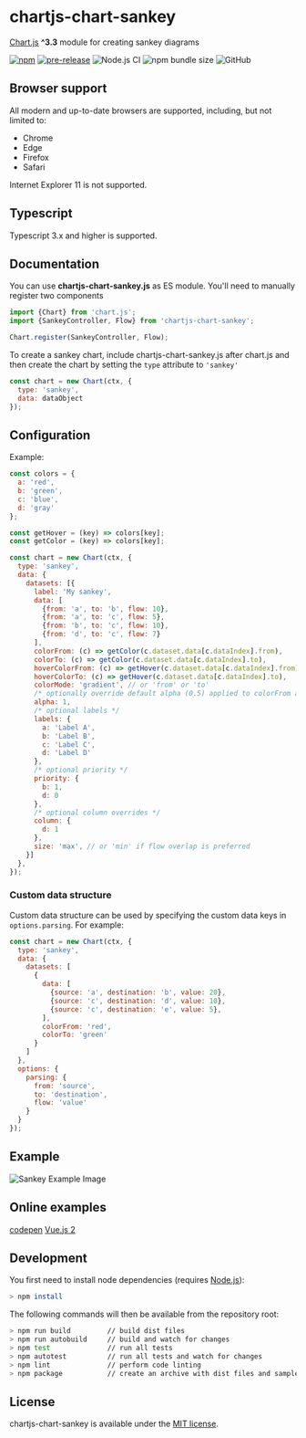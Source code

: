 # chartjs-chart-sankey

[Chart.js](https://www.chartjs.org/) **^3.3** module for creating sankey diagrams

[![npm](https://img.shields.io/npm/v/chartjs-chart-sankey.svg)](https://www.npmjs.com/package/chartjs-chart-sankey)
[![pre-release](https://img.shields.io/github/v/release/kurkle/chartjs-chart-sankey?include_prereleases&style=flat-square)](https://github.com/kurkle/chartjs-chart-sankey/releases/latest)
![Node.js CI](https://github.com/kurkle/chartjs-chart-sankey/workflows/Node.js%20CI/badge.svg)
![npm bundle size](https://img.shields.io/bundlephobia/min/chartjs-chart-sankey.svg)
![GitHub](https://img.shields.io/github/license/kurkle/chartjs-chart-sankey.svg)

## Browser support

All modern and up-to-date browsers are supported, including, but not limited to:

- Chrome
- Edge
- Firefox
- Safari

Internet Explorer 11 is not supported.

## Typescript

Typescript 3.x and higher is supported.

## Documentation

You can use **chartjs-chart-sankey.js** as ES module. You'll need to manually register two components

```js
import {Chart} from 'chart.js';
import {SankeyController, Flow} from 'chartjs-chart-sankey';

Chart.register(SankeyController, Flow);
```

To create a sankey chart, include chartjs-chart-sankey.js after chart.js and then create the chart by setting the `type`
attribute to `'sankey'`

```js
const chart = new Chart(ctx, {
  type: 'sankey',
  data: dataObject
});
```

## Configuration

Example:

```js
const colors = {
  a: 'red',
  b: 'green',
  c: 'blue',
  d: 'gray'
};

const getHover = (key) => colors[key];
const getColor = (key) => colors[key];

const chart = new Chart(ctx, {
  type: 'sankey',
  data: {
    datasets: [{
      label: 'My sankey',
      data: [
        {from: 'a', to: 'b', flow: 10},
        {from: 'a', to: 'c', flow: 5},
        {from: 'b', to: 'c', flow: 10},
        {from: 'd', to: 'c', flow: 7}
      ],
      colorFrom: (c) => getColor(c.dataset.data[c.dataIndex].from),
      colorTo: (c) => getColor(c.dataset.data[c.dataIndex].to),
      hoverColorFrom: (c) => getHover(c.dataset.data[c.dataIndex].from),
      hoverColorTo: (c) => getHover(c.dataset.data[c.dataIndex].to),
      colorMode: 'gradient', // or 'from' or 'to'
      /* optionally override default alpha (0.5) applied to colorFrom and colorTo */
      alpha: 1,
      /* optional labels */
      labels: {
        a: 'Label A',
        b: 'Label B',
        c: 'Label C',
        d: 'Label D'
      },
      /* optional priority */
      priority: {
        b: 1,
        d: 0
      },
      /* optional column overrides */
      column: {
        d: 1
      },
      size: 'max', // or 'min' if flow overlap is preferred
    }]
  },
});
```

### Custom data structure

Custom data structure can be used by specifying the custom data keys in `options.parsing`.
For example:

```js
const chart = new Chart(ctx, {
  type: 'sankey',
  data: {
    datasets: [
      {
        data: [
          {source: 'a', destination: 'b', value: 20},
          {source: 'c', destination: 'd', value: 10},
          {source: 'c', destination: 'e', value: 5},
        ],
        colorFrom: 'red',
        colorTo: 'green'
      }
    ]
  },
  options: {
    parsing: {
      from: 'source',
      to: 'destination',
      flow: 'value'
    }
  }
});
```

## Example

![Sankey Example Image](sankey.png)

## Online examples

[codepen](https://codepen.io/kurkle/pen/bGVKPOM)
[Vue.js 2](https://codesandbox.io/s/reverent-boyd-od2fr?file=/src/App.vue)

## Development

You first need to install node dependencies  (requires [Node.js](https://nodejs.org/)):

```bash
> npm install
```

The following commands will then be available from the repository root:

```bash
> npm run build         // build dist files
> npm run autobuild     // build and watch for changes
> npm test              // run all tests
> npm autotest          // run all tests and watch for changes
> npm lint              // perform code linting
> npm package           // create an archive with dist files and samples
```

## License

chartjs-chart-sankey is available under the [MIT license](https://opensource.org/licenses/MIT).
